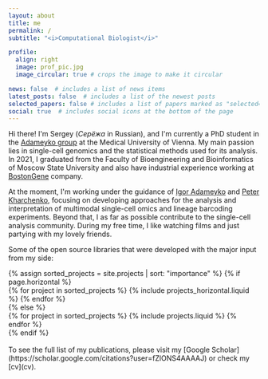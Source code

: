 ```yaml
---
layout: about
title: me
permalink: /
subtitle: "<i>Computational Biologist</i>"

profile:
  align: right
  image: prof_pic.jpg
  image_circular: true # crops the image to make it circular

news: false  # includes a list of news items
latest_posts: false  # includes a list of the newest posts
selected_papers: false # includes a list of papers marked as "selected={true}"
social: true  # includes social icons at the bottom of the page
---
```


Hi there! I'm Sergey (*Серёжа* in Russian), and I'm currently a PhD student in the [Adameyko group](https://adameykolab.eu) at the Medical University of Vienna. My main passion lies in single-cell genomics and the statistical methods used for its analysis. In 2021, I graduated from the Faculty of Bioengineering and Bioinformatics of Moscow State University and also have industrial experience working at [BostonGene](https://bostongene.com) company.

At the moment, I'm working under the guidance of [Igor Adameyko](https://www.meduniwien.ac.at/web/studium-weiterbildung/phd-und-doktoratsstudien/phd-studium/phd-thematische-programme/neuroscience/ueber-das-programm/supervisorinnen/igor-adameyko/) and [Peter Kharchenko](https://altoslabs.com/team/principal-investigators-san-diego/peter-kharchenko/), focusing on developing approaches for the analysis and interpretation of multimodal single-cell omics and lineage barcoding experiments. Beyond that, I as far as possible contribute to the single-cell analysis community. During my free time, I like watching films and just partying with my lovely friends.

Some of the open source libraries that were developed with the major input from my side:

<div class="projects">
{% assign sorted_projects = site.projects | sort: "importance" %}
{% if page.horizontal %}
  <div class="container">
    <div class="row row-cols-1 row-cols-md-2" style="row-gap: 25px">
    {% for project in sorted_projects %}
      {% include projects_horizontal.liquid %}
    {% endfor %}
    </div>
  </div>
  {% else %}
  <div class="row row-cols-1 row-cols-md-3" style="row-gap: 25px">
    {% for project in sorted_projects %}
      {% include projects.liquid %}
    {% endfor %}
  </div>
  {% endif %}
</div>

<br>
To see the full list of my publications, please visit my [Google Scholar](https://scholar.google.com/citations?user=fZlONS4AAAAJ) or check my [cv](cv).
